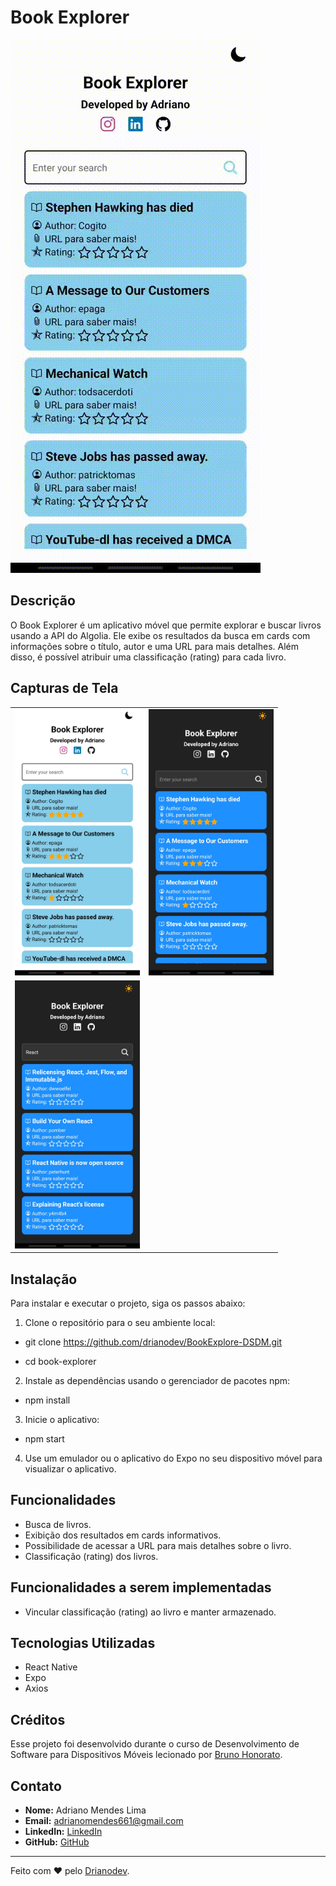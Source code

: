# Book Explorer

![Demo](./img/Screen_Recording_20230718_155556_Expo%20Go.gif)

## Descrição

O Book Explorer é um aplicativo móvel que permite explorar e buscar livros usando a API do Algolia. Ele exibe os resultados da busca em cards com informações sobre o título, autor e uma URL para mais detalhes. Além disso, é possível atribuir uma classificação (rating) para cada livro.

## Capturas de Tela

<table>
  <tr>
    <td>
      <img src="./img/Screenshot_20230718_154851_Expo%20Go.jpg" alt="Print 1" style="max-width: 200px;" />
    </td>
    <td>
      <img src="./img/Screenshot_20230718_154857_Expo%20Go.jpg" alt="Print 2" style="max-width: 200px;" />
    </td>
  </tr>
  <tr>
    <td>
      <img src="./img/Screenshot_20230718_154907_Expo%20Go.jpg" alt="Print 3" style="max-width: 200px;" />
    </td>
  </tr>
</table>

## Instalação

Para instalar e executar o projeto, siga os passos abaixo:

1. Clone o repositório para o seu ambiente local:

- git clone https://github.com/drianodev/BookExplore-DSDM.git
  
- cd book-explorer

2. Instale as dependências usando o gerenciador de pacotes npm:

- npm install

3. Inicie o aplicativo:

- npm start

4. Use um emulador ou o aplicativo do Expo no seu dispositivo móvel para visualizar o aplicativo.

## Funcionalidades

- Busca de livros.
- Exibição dos resultados em cards informativos.
- Possibilidade de acessar a URL para mais detalhes sobre o livro.
- Classificação (rating) dos livros.

## Funcionalidades a serem implementadas

- Vincular classificação (rating) ao livro e manter armazenado.

## Tecnologias Utilizadas

- React Native
- Expo
- Axios

## Créditos

Esse projeto foi desenvolvido durante o curso de Desenvolvimento de Software para Dispositivos Móveis lecionado por [Bruno Honorato](https://www.linkedin.com/in/bruno-honorato-3abb01180/).

## Contato

- **Nome:** Adriano Mendes Lima
- **Email:** adrianomendes661@gmail.com
- **LinkedIn:** [LinkedIn]((https://www.linkedin.com/in/drianodev/))
- **GitHub:** [GitHub](https://github.com/drianodev)

---
Feito com ❤️ pelo [Drianodev](https://github.com/drianodev).
